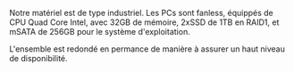 Notre matériel est de type industriel.
Les PCs sont fanless, équippés de CPU Quad Core Intel, avec 32GB de mémoire, 2xSSD de 1TB en RAID1, et mSATA de 256GB pour le système d'exploitation.

L'ensemble est redondé en permance de manière à assurer un haut niveau de disponibilité.
